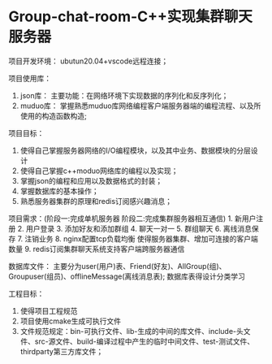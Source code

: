# Group-chat-room-C++实现集群聊天服务器

项目开发环境：
  ubutun20.04+vscode远程连接；
  
项目使用库：
  1. json库：
    主要功能：在网络环境下实现数据的序列化和反序列化；
  2. muduo库：
    掌握熟悉muduo库网络编程客户端服务器端的编程流程、以及所使用的构造函数构造;

项目目标：
  1. 使得自己掌握服务器网络的I/O编程模块，以及其中业务、数据模块的分层设计 
  2. 使得自己掌握c++moduo网络库的编程以及实现；
  3. 掌握json的编程和应用以及数据格式的封装；
  4. 掌握数据库的基本操作；
  5. 熟悉服务器集群的原理和redis订阅感兴趣消息；

项目需求：(阶段一:完成单机服务器 阶段二:完成集群服务器相互通信)
    1. 新用户注册
    2. 用户登录
    3. 添加好友和添加群组
    4. 聊天一对一
    5. 群组聊天
    6. 离线消息保存
    7. 注销业务
    8. nginx配置tcp负载均衡 使得服务器集群、增加可连接的客户端数量
    9. redis订阅集群聊天系统支持客户端跨服务器通信
  
  数据库文件：
  主要分为user(用户)表、Friend(好友)、AllGroup(组)、Groupuser(组员)、offlineMessage(离线消息表);
  数据库表得设计分类学习
  
  工程目标：
  1. 使得项目工程规范
  2. 项目使用cmake生成可执行文件
  3. 文件规范规定：bin-可执行文件、lib-生成的中间的库文件、include-头文件、src-源文件、build-编译过程中产生的临时中间文件、test-测试文件、thirdparty第三方库文件；
  
